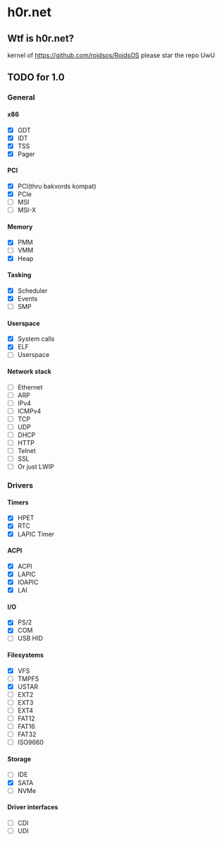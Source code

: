 # h0r.net
## Wtf is h0r.net?
kernel of https://github.com/roidsos/RoidsOS
please star the repo UwU
## TODO for 1.0
### General
#### x86
- [X] GDT
- [X] IDT
- [X] TSS
- [X] Pager
#### PCI
- [X] PCI(thru bakvords kompat)
- [X] PCIe
- [ ] MSI
- [ ] MSI-X
#### Memory
- [X] PMM
- [ ] VMM
- [X] Heap
#### Tasking
- [x] Scheduler
- [x] Events
- [ ] SMP
#### Userspace
- [x] System calls
- [x] ELF
- [ ] Userspace
#### Network stack
- [ ] Ethernet
- [ ] ARP
- [ ] IPv4
- [ ] ICMPv4
- [ ] TCP
- [ ] UDP
- [ ] DHCP
- [ ] HTTP
- [ ] Telnet
- [ ] SSL
- [ ] Or just LWIP
### Drivers
#### Timers
- [X] HPET
- [X] RTC
- [X] LAPIC Timer
#### ACPI
- [X] ACPI
- [X] LAPIC
- [X] IOAPIC
- [X] LAI
#### I/O
- [x] PS/2
- [x] COM
- [ ] USB HID
#### Filesystems
- [X] VFS
- [ ] TMPFS
- [X] USTAR
- [ ] EXT2
- [ ] EXT3
- [ ] EXT4
- [ ] FAT12
- [ ] FAT16
- [ ] FAT32
- [ ] ISO9660
#### Storage
- [ ] IDE
- [x] SATA
- [ ] NVMe
#### Driver interfaces
- [ ] CDI
- [ ] UDI
<!--
#### Partition tables
- [ ] MBR
- [ ] GPT 
#### Network
- [ ] RTL8139
- [ ] RTL8169
- [ ] E1000
#### USB
- [ ] UHCI
- [ ] OHCI
- [ ] EHCI
- [ ] XHCI 
-->
